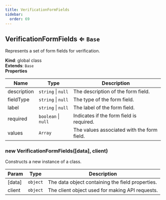 ```yaml
---
title: VerificationFormFields
sidebar:
  order: 69
---
```




## VerificationFormFields ⇐ <code>Base</code>
Represents a set of form fields for verification.

**Kind**: global class  
**Extends**: <code>Base</code>  
**Properties**

| Name | Type | Description |
| --- | --- | --- |
| description | <code>string</code> \| <code>null</code> | The description of the form field. |
| fieldType | <code>string</code> \| <code>null</code> | The type of the form field. |
| label | <code>string</code> \| <code>null</code> | The label of the form field. |
| required | <code>boolean</code> \| <code>null</code> | Indicates if the form field is required. |
| values | <code>Array</code> | The values associated with the form field. |

<a name="new_VerificationFormFields_new"></a>

### new VerificationFormFields([data], client)
Constructs a new instance of a class.


| Param | Type | Description |
| --- | --- | --- |
| [data] | <code>object</code> | The data object containing the field properties. |
| client | <code>object</code> | The client object used for making API requests. |

